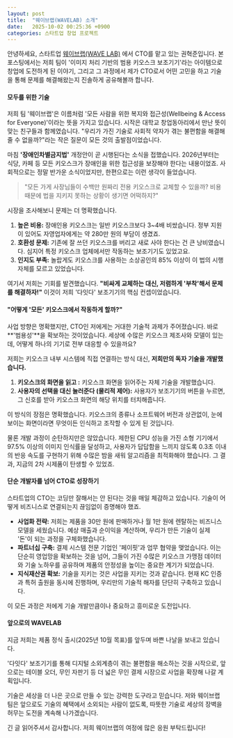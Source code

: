 ```yaml
---
layout: post
title:  "웨이브랩(WAVELAB) 소개"
date:   2025-10-02 00:25:36 +0900
categories: 스타트업 창업 프로젝트
---
```

안녕하세요, 스타트업 [웨이브랩(WAVE LAB)][wavelab] 에서 CTO를 맡고 있는 권혁준입니다. 본 포스팅에서는 저희 팀이 '이미지 처리 기반의 범용 키오스크 보조기기'라는 아이템으로 창업에 도전하게 된 이야기, 그리고 그 과정에서 제가 CTO로서 어떤 고민을 하고 기술을 통해 문제를 해결해왔는지 진솔하게 공유해볼까 합니다.

#### **모두를 위한 기술**

저희 팀 '웨이브랩'은 이름처럼 '모든 사람을 위한 복지와 접근성(Wellbeing & Access for Everyone)'이라는 뜻을 가지고 있습니다. 시작은 대학교 창업동아리에서 만난 뜻이 맞는 친구들과 함께였습니다. "우리가 가진 기술로 사회적 약자가 겪는 불편함을 해결해줄 수 없을까?"라는 작은 질문이 모든 것의 출발점이었습니다.

마침 **'장애인차별금지법'** 개정안이 곧 시행된다는 소식을 접했습니다. 2026년부터는 식당, 카페 등 모든 키오스크가 장애인을 위한 접근성을 보장해야 한다는 내용이었죠. 사회적으로는 정말 반가운 소식이었지만, 한편으로는 이런 생각이 들었습니다.

> "모든 가게 사장님들이 수백만 원짜리 전용 키오스크로 교체할 수 있을까? 비용 때문에 법을 지키지 못하는 상황이 생기면 어떡하지?"

시장을 조사해보니 문제는 더 명확했습니다.
1.  **높은 비용:** 장애인용 키오스크는 일반 키오스크보다 3~4배 비쌌습니다. 정부 지원이 있어도 자영업자에게는 약 280만 원의 부담이 생겼죠.
2.  **호환성 문제:** 기존에 잘 쓰던 키오스크를 버리고 새로 사야 한다는 건 큰 낭비였습니다. 심지어 특정 키오스크 업체에서만 작동하는 보조기기도 있었고요.
3.  **인지도 부족:** 놀랍게도 키오스크를 사용하는 소상공인의 85% 이상이 이 법의 시행 자체를 모르고 있었습니다.

여기서 저희는 기회를 발견했습니다. **"비싸게 교체하는 대신, 저렴하게 '부착'해서 문제를 해결하자!"** 이것이 저희 '다잇다' 보조기기의 핵심 컨셉이었습니다.

#### **"어떻게 '모든' 키오스크에서 작동하게 할까?"**

사업 방향은 명확했지만, CTO인 저에게는 거대한 기술적 과제가 주어졌습니다. 바로 **'범용성'**을 확보하는 것이었습니다. 세상에 수많은 키오스크 제조사와 모델이 있는데, 어떻게 하나의 기기로 전부 대응할 수 있을까요?

저희는 키오스크 내부 시스템에 직접 연결하는 방식 대신, **저희만의 독자 기술을 개발했습니다.**

1.  **키오스크의 화면을 읽고 :** 키오스크 화면을 읽어주는 자체 기술을 개발했습니다.
2.  **사용자의 선택을 대신 눌러준다 (물리적 제어):** 사용자가 보조기기의 버튼을 누르면, 그 신호를 받아 키오스크 화면의 해당 위치를 터치해줍니다.

이 방식의 장점은 명확했습니다. 키오스크의 종류나 소프트웨어 버전과 상관없이, 눈에 보이는 화면이라면 무엇이든 인식하고 조작할 수 있게 된 것입니다.

물론 개발 과정이 순탄하지만은 않았습니다. 제한된 CPU 성능을 가진 소형 기기에서 97.5% 이상의 이미지 인식률을 달성하고, 사용자가 답답함을 느끼지 않도록 0.3초 이내의 반응 속도를 구현하기 위해 수많은 밤을 새워 알고리즘을 최적화해야 했습니다. 그 결과, 지금의 2차 시제품이 탄생할 수 있었죠.

#### **단순 개발자를 넘어 CTO로 성장하기**

스타트업의 CTO는 코딩만 잘해서는 안 된다는 것을 매일 체감하고 있습니다. 기술이 어떻게 비즈니스로 연결되는지 끊임없이 증명해야 했죠.

*   **사업화 전략:** 저희는 제품을 30만 원에 판매하거나 월 1만 원에 렌탈하는 비즈니스 모델을 세웠습니다. 예상 매출과 순이익을 계산하며, 우리가 만든 기술이 실제 '돈'이 되는 과정을 구체화했습니다.
*   **파트너십 구축:** 결제 시스템 전문 기업인 '페이핏'과 업무 협약을 맺었습니다. 이는 단순히 영업망을 확보하는 것을 넘어, 그들이 가진 수많은 키오스크 가맹점 데이터와 기술 노하우를 공유하며 제품의 안정성을 높이는 중요한 계기가 되었습니다.
*   **지식재산권 확보:** 기술을 지키는 것은 사업을 지키는 것과 같습니다. 현재 KC 인증과 특허 출원을 동시에 진행하며, 우리만의 기술적 해자를 단단히 구축하고 있습니다.

이 모든 과정은 저에게 기술 개발만큼이나 중요하고 흥미로운 도전입니다.

#### **앞으로의 WAVELAB**

지금 저희는 제품 정식 출시(2025년 10월 목표)를 앞두며 바쁜 나날을 보내고 있습니다.

'다잇다' 보조기기를 통해 디지털 소외계층이 겪는 불편함을 해소하는 것을 시작으로, 앞으로는 테이블 오더, 무인 자판기 등 더 넓은 무인 결제 시장으로 사업을 확장해 나갈 계획입니다.

기술은 세상을 더 나은 곳으로 만들 수 있는 강력한 도구라고 믿습니다. 저와 웨이브랩 팀은 앞으로도 기술의 혜택에서 소외되는 사람이 없도록, 따뜻한 기술로 세상의 장벽을 허무는 도전을 계속해 나가겠습니다.

긴 글 읽어주셔서 감사합니다. 저희 웨이브랩의 여정에 많은 응원 부탁드립니다!

[wavelab]: https://www.instagram.com/wavelab2025/